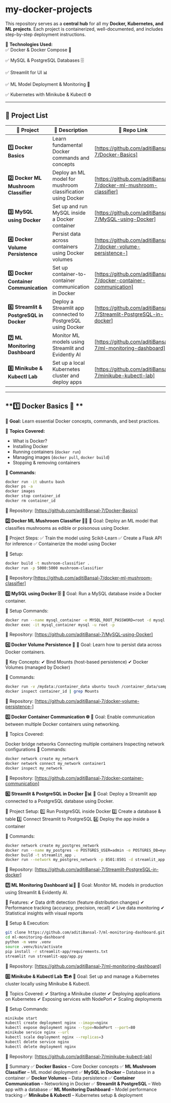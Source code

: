 # my-docker-projects
This repository serves as a **central hub** for all my **Docker, Kubernetes, and ML projects**. Each project is containerized, well-documented, and includes step-by-step deployment instructions.  

📌 **Technologies Used:**  
✅ Docker & Docker Compose 🐳  

✅ MySQL & PostgreSQL Databases 🗄️  

✅ Streamlit for UI 📊  

✅ ML Model Deployment & Monitoring 🤖  

✅ Kubernetes with Minikube & Kubectl ⚙️  


---

## 📂 Project List  

| 🔹 Project | 📌 Description | 🔗 Repo Link |
|------------|--------------|--------------|
| **1️⃣ Docker Basics** | Learn fundamental Docker commands and concepts | [https://github.com/aditiBansal-7/Docker-Basics] |
| **2️⃣ Docker ML Mushroom Classifier** | Deploy an ML model for mushroom classification using Docker | [https://github.com/aditiBansal-7/docker-ml-mushroom-classifier] |
| **3️⃣ MySQL using Docker** | Set up and run MySQL inside a Docker container | [https://github.com/aditiBansal-7/MySQL-using-Docker] |
| **4️⃣ Docker Volume Persistence** | Persist data across containers using Docker volumes | [https://github.com/aditiBansal-7/docker-volume-persistence-] |
| **5️⃣ Docker Container Communication** | Set up container-to-container communication in Docker | [https://github.com/aditiBansal-7/docker-container-communication] |
| **6️⃣ Streamlit & PostgreSQL in Docker** | Deploy a Streamlit app connected to PostgreSQL using Docker | [https://github.com/aditiBansal-7/Streamlit-PostgreSQL-in-docker] |
| **7️⃣ ML Monitoring Dashboard** | Monitor ML models using Streamlit and Evidently AI | [https://github.com/aditiBansal-7/ml-monitoring-dashboard] |
| **8️⃣ Minikube & Kubectl Lab** | Set up a local Kubernetes cluster and deploy apps | [https://github.com/aditiBansal-7/minikube-kubectl-lab] |

---

## **1️⃣ Docker Basics 🐳 ** 
📌 **Goal:** Learn essential Docker concepts, commands, and best practices.  

🔹 **Topics Covered:**  
- What is Docker?
- Installing Docker  
- Running containers (`docker run`)  
- Managing images (`docker pull`, `docker build`)  
- Stopping & removing containers  

📜 **Commands:**  
```sh
docker run -it ubuntu bash
docker ps -a
docker images
docker stop container_id
docker rm container_id
```
🔗 Repository: [https://github.com/aditiBansal-7/Docker-Basics]

**2️⃣ Docker ML Mushroom Classifier 🍄🤖**
📌 Goal: Deploy an ML model that classifies mushrooms as edible or poisonous using Docker.

🔹 Project Steps:
✅ Train the model using Scikit-Learn
✅ Create a Flask API for inference
✅ Containerize the model using Docker

📜 Setup:

```sh
docker build -t mushroom-classifier .
docker run -p 5000:5000 mushroom-classifier
```
🔗 Repository:[https://github.com/aditiBansal-7/docker-ml-mushroom-classifier]

**3️⃣ MySQL using Docker 🗄️**
📌 Goal: Run a MySQL database inside a Docker container.

📜 Setup Commands:

```sh
docker run --name mysql_container -e MYSQL_ROOT_PASSWORD=root -d mysql
docker exec -it mysql_container mysql -u root -p
```
🔗 Repository: [https://github.com/aditiBansal-7/MySQL-using-Docker]

**4️⃣ Docker Volume Persistence 💾**
📌 Goal: Learn how to persist data across Docker containers.

🔹 Key Concepts:
✔ Bind Mounts (host-based persistence)
✔ Docker Volumes (managed by Docker)

📜 Commands:

```sh
docker run -v /mydata:/container_data ubuntu touch /container_data/sample.txt
docker inspect container_id | grep Mounts
```
🔗 Repository: [https://github.com/aditiBansal-7/docker-volume-persistence-]

**5️⃣ Docker Container Communication 🌐**
📌 Goal: Enable communication between multiple Docker containers using networking.

🔹 Topics Covered:

Docker bridge networks
Connecting multiple containers
Inspecting network configurations
📜 Commands:

```sh
docker network create my_network
docker network connect my_network container1
docker inspect my_network
```
🔗 Repository: [https://github.com/aditiBansal-7/docker-container-communication]

**6️⃣ Streamlit & PostgreSQL in Docker 🎨📊**
📌 Goal: Deploy a Streamlit app connected to a PostgreSQL database using Docker.

🔹 Project Setup:
1️⃣ Run PostgreSQL inside Docker
2️⃣ Create a database & table
3️⃣ Connect Streamlit to PostgreSQL
4️⃣ Deploy the app inside a container

📜 Commands:

```sh
docker network create my_postgres_network
docker run --name my_postgres -e POSTGRES_USER=admin -e POSTGRES_DB=mydb -d postgres
docker build -t streamlit_app .
docker run --network my_postgres_network -p 8501:8501 -d streamlit_app
```
🔗 Repository: [https://github.com/aditiBansal-7/Streamlit-PostgreSQL-in-docker]

**7️⃣ ML Monitoring Dashboard 📊🤖**
📌 Goal: Monitor ML models in production using Streamlit & Evidently AI.

🔹 Features:
✔ Data drift detection (feature distribution changes)
✔ Performance tracking (accuracy, precision, recall)
✔ Live data monitoring
✔ Statistical insights with visual reports

📜 Setup & Execution:

```sh
git clone https://github.com/aditiBansal-7/ml-monitoring-dashboard.git
cd ml-monitoring-dashboard
python -m venv .venv
source .venv/bin/activate
pip install -r streamlit-app/requirements.txt
streamlit run streamlit-app/app.py
```
🔗 Repository: [https://github.com/aditiBansal-7/ml-monitoring-dashboard]

**8️⃣ Minikube & Kubectl Lab 🏗️🔥**
📌 Goal: Set up and manage a Kubernetes cluster locally using Minikube & Kubectl.

🔹 Topics Covered:
✔ Starting a Minikube cluster
✔ Deploying applications on Kubernetes
✔ Exposing services with NodePort
✔ Scaling deployments

📜 Setup Commands:

```sh
minikube start
kubectl create deployment nginx --image=nginx
kubectl expose deployment nginx --type=NodePort --port=80
minikube service nginx --url
kubectl scale deployment nginx --replicas=3
kubectl delete service nginx
kubectl delete deployment nginx
```
🔗 Repository: [https://github.com/aditiBansal-7/minikube-kubectl-lab]

🔗 Summary
✅ **Docker Basics** – Core Docker concepts
✅ **ML Mushroom Classifier** – ML model deployment
✅ **MySQL in Docker** – Database in a container
✅ **Docker Volumes** – Data persistence
✅ **Container Communication** – Networking in Docker
✅ **Streamlit & PostgreSQL** – Web app with a database
✅ **ML Monitoring Dashboard** – Model performance tracking
✅ **Minikube & Kubectl** – Kubernetes setup & deployment
